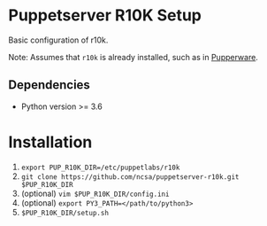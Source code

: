 # Puppetserver R10K Setup
Basic configuration of r10k.

Note: Assumes that `r10k` is already installed, such as in
[Pupperware](https://github.com/puppetlabs/pupperware).

## Dependencies
* Python version >= 3.6

# Installation
1. `export PUP_R10K_DIR=/etc/puppetlabs/r10k`
1. `git clone https://github.com/ncsa/puppetserver-r10k.git $PUP_R10K_DIR`
1. (optional) `vim $PUP_R10K_DIR/config.ini`
1. (optional) `export PY3_PATH=</path/to/python3>`
1. `$PUP_R10K_DIR/setup.sh`
